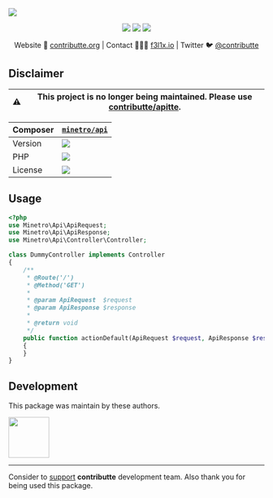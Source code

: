 ![](https://heatbadger.now.sh/github/readme/contributte/microapi/?deprecated=1)

<p align=center>
    <a href="https://bit.ly/ctteg"><img src="https://badgen.net/badge/support/gitter/cyan"></a>
    <a href="https://bit.ly/cttfo"><img src="https://badgen.net/badge/support/forum/yellow"></a>
    <a href="https://contributte.org/partners.html"><img src="https://badgen.net/badge/sponsor/donations/F96854"></a>
</p>

<p align=center>
    Website 🚀 <a href="https://contributte.org">contributte.org</a> | Contact 👨🏻‍💻 <a href="https://f3l1x.io">f3l1x.io</a> | Twitter 🐦 <a href="https://twitter.com/contributte">@contributte</a>
</p>

## Disclaimer

| :warning: | This project is no longer being maintained. Please use [contributte/apitte](https://github.com/contributte/apitte).
|---|---|

| Composer | [`minetro/api`](https://packagist.org/minetro/apii) |
|---| --- |
| Version | ![](https://badgen.net/packagist/v/minetro/api) |
| PHP | ![](https://badgen.net/packagist/php/minetro/api) |
| License | ![](https://badgen.net/github/license/minetro/api) |

## Usage

```php
<?php
use Minetro\Api\ApiRequest;
use Minetro\Api\ApiResponse;
use Minetro\Api\Controller\Controller;

class DummyController implements Controller
{
	/**
	 * @Route('/')
	 * @Method('GET')
	 *
	 * @param ApiRequest  $request
	 * @param ApiResponse $response
	 *
	 * @return void
	 */
	public function actionDefault(ApiRequest $request, ApiResponse $response)
	{
	}
}
```

## Development

This package was maintain by these authors.

<a href="https://github.com/f3l1x">
  <img width="80" height="80" src="https://avatars2.githubusercontent.com/u/538058?v=3&s=80">
</a>

-----

Consider to [support](https://contributte.org/partners.html) **contributte** development team.
Also thank you for being used this package.
